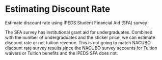 # Estimating Discount Rate

Estimate discount rate using IPEDS Student Financial Aid (SFA) survey

The SFA survey has institutional grant aid for undergraduates. Combined with the number of undergraduates and the sticker price, we can estimate discount rate or net tuition revenue. This is not going to match NACUBO discount rate survey results since the NACUBO survey accounts for Tuition waivers or Tuition benefits and the IPEDS SFA does not.
